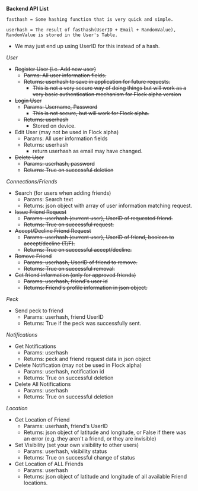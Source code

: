 **Backend API List**

`fasthash = Some hashing function that is very quick and simple.`

`userhash = The result of fasthash(UserID + Email + RandomValue), RandomValue is stored in the User's Table.` 
 - We may just end up using  UserID for this instead of a hash.

*User*

 - ~~Register User (i.e. Add new user)~~
     - ~~Parms: All user information fields.~~
     - ~~Returns: userhash to save in application for future requests.~~
         - ~~This is not a very secure way of doing things but will work as a very basic authentication mechanism for Flock alpha version~~
 - ~~Login User~~
     - ~~Params: Username, Password~~
         - ~~This is not secure, but will work for Flock alpha.~~
     - ~~Returns: userhash~~
         - Stored on device.
 - Edit User (may not be used in Flock alpha)
     - Params: All user information fields
     - Returns: userhash
         - return userhash as email may have changed.
 - ~~Delete User~~
     - ~~Params: userhash, password~~
     - ~~Returns: True on successful deletion~~
          
*Connections/Friends*

 - Search (for users when adding friends)
     - Params: Search text
     - Returns: json object with array of user information matching request.
 - ~~Issue Friend Request~~
     - ~~Params: userhash (current user), UserID of requested friend.~~
     - ~~Returns: True on successful request.~~
 - ~~Accept/Decline Friend Request~~
     - ~~Params: userhash (current user), UserID of friend, boolean to accept/decline (T/F).~~
     - ~~Returns: True on successful accept/decline.~~
 - ~~Remove Friend~~
     - ~~Params: userhash, UserID of friend to remove.~~
     - ~~Returns: True on successful removal.~~
 - ~~Get friend information (only for approved friends)~~
     - ~~Params: userhash, friend's user id~~
     - ~~Returns: Friend's profile information in json object.~~

*Peck*

 - Send peck to friend
     - Params: userhash, friend UserID
     - Returns: True if the peck was successfully sent.

*Notifications*

 - Get Notifications
     - Params: userhash
     - Returns: peck and friend request data in json object
 - Delete Notification (may not be used in Flock alpha)
     - Params: userhash, notification id
     - Returns: True on successful deletion
 - Delete All Notifications
     - Params: userhash
     - Returns: True on successful deletion
     
*Location*

 - Get Location of Friend
     - Params: userhash, friend's UserID
     - Returns: json object of latitude and longitude, or False if there was an error (e.g. they aren't a friend, or they are invisible)
 - Set Visibility (set your own visibility to other users)
     - Params: userhash, visibility status
     - Returns: True on successful change of status
 - Get Location of ALL Friends
     - Params: userhash
     - Returns: json object of latitude and longitude of all available Friend locations.
     

